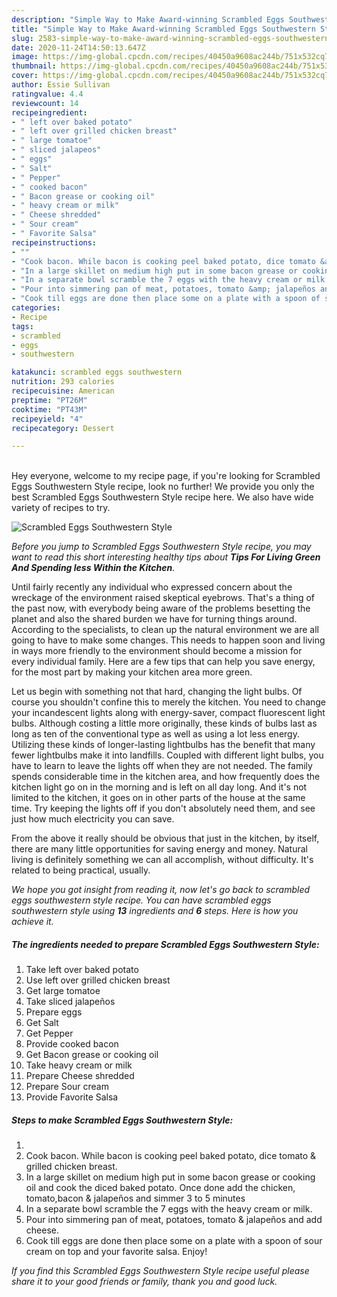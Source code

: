 ```yaml
---
description: "Simple Way to Make Award-winning Scrambled Eggs Southwestern Style"
title: "Simple Way to Make Award-winning Scrambled Eggs Southwestern Style"
slug: 2583-simple-way-to-make-award-winning-scrambled-eggs-southwestern-style
date: 2020-11-24T14:50:13.647Z
image: https://img-global.cpcdn.com/recipes/40450a9608ac244b/751x532cq70/scrambled-eggs-southwestern-style-recipe-main-photo.jpg
thumbnail: https://img-global.cpcdn.com/recipes/40450a9608ac244b/751x532cq70/scrambled-eggs-southwestern-style-recipe-main-photo.jpg
cover: https://img-global.cpcdn.com/recipes/40450a9608ac244b/751x532cq70/scrambled-eggs-southwestern-style-recipe-main-photo.jpg
author: Essie Sullivan
ratingvalue: 4.4
reviewcount: 14
recipeingredient:
- " left over baked potato"
- " left over grilled chicken breast"
- " large tomatoe"
- " sliced jalapeos"
- " eggs"
- " Salt"
- " Pepper"
- " cooked bacon"
- " Bacon grease or cooking oil"
- " heavy cream or milk"
- " Cheese shredded"
- " Sour cream"
- " Favorite Salsa"
recipeinstructions:
- ""
- "Cook bacon. While bacon is cooking peel baked potato, dice tomato &amp; grilled chicken breast."
- "In a large skillet on medium high put in some bacon grease or cooking oil and cook the diced baked potato. Once done add the chicken, tomato,bacon &amp; jalapeños and simmer 3 to 5 minutes"
- "In a separate bowl scramble the 7 eggs with the heavy cream or milk."
- "Pour into simmering pan of meat, potatoes, tomato &amp; jalapeños and add cheese."
- "Cook till eggs are done then place some on a plate with a spoon of sour cream on top and your favorite salsa. Enjoy!"
categories:
- Recipe
tags:
- scrambled
- eggs
- southwestern

katakunci: scrambled eggs southwestern 
nutrition: 293 calories
recipecuisine: American
preptime: "PT26M"
cooktime: "PT43M"
recipeyield: "4"
recipecategory: Dessert

---
```

<br>
Hey everyone, welcome to my recipe page, if you're looking for Scrambled Eggs Southwestern Style recipe, look no further! We provide you only the best Scrambled Eggs Southwestern Style recipe here. We also have wide variety of recipes to try.
<br>


![Scrambled Eggs Southwestern Style](https://img-global.cpcdn.com/recipes/40450a9608ac244b/751x532cq70/scrambled-eggs-southwestern-style-recipe-main-photo.jpg)

<i>Before you jump to Scrambled Eggs Southwestern Style recipe, you may want to read this short interesting healthy tips about 
<strong>Tips For Living Green And Spending less Within the Kitchen</strong>.</i>
</br>

Until fairly recently any individual who expressed concern about the wreckage of the environment raised skeptical eyebrows. That's a thing of the past now, with everybody being aware of the problems besetting the planet and also the shared burden we have for turning things around. According to the specialists, to clean up the natural environment we are all going to have to make some changes. This needs to happen soon and living in ways more friendly to the environment should become a mission for every individual family. Here are a few tips that can help you save energy, for the most part by making your kitchen area more green.

Let us begin with something not that hard, changing the light bulbs. Of course you shouldn't confine this to merely the kitchen. You need to change your incandescent lights along with energy-saver, compact fluorescent light bulbs. Although costing a little more originally, these kinds of bulbs last as long as ten of the conventional type as well as using a lot less energy. Utilizing these kinds of longer-lasting lightbulbs has the benefit that many fewer lightbulbs make it into landfills. Coupled with different light bulbs, you have to learn to leave the lights off when they are not needed. The family spends considerable time in the kitchen area, and how frequently does the kitchen light go on in the morning and is left on all day long. And it's not limited to the kitchen, it goes on in other parts of the house at the same time. Try keeping the lights off if you don't absolutely need them, and see just how much electricity you can save.

From the above it really should be obvious that just in the kitchen, by itself, there are many little opportunities for saving energy and money. Natural living is definitely something we can all accomplish, without difficulty. It's related to being practical, usually.


<i>We hope you got insight from reading it, now let's go back to scrambled eggs southwestern style recipe. You can have scrambled eggs southwestern style using <strong>13</strong> ingredients and <strong>6</strong> steps. Here is how you achieve it.
</i>

##### The ingredients needed to prepare Scrambled Eggs Southwestern Style:

1. Take  left over baked potato
1. Use  left over grilled chicken breast
1. Get  large tomatoe
1. Take  sliced jalapeños
1. Prepare  eggs
1. Get  Salt
1. Get  Pepper
1. Provide  cooked bacon
1. Get  Bacon grease or cooking oil
1. Take  heavy cream or milk
1. Prepare  Cheese shredded
1. Prepare  Sour cream
1. Provide  Favorite Salsa


##### Steps to make Scrambled Eggs Southwestern Style:

1. 
1. Cook bacon. While bacon is cooking peel baked potato, dice tomato &amp; grilled chicken breast.
1. In a large skillet on medium high put in some bacon grease or cooking oil and cook the diced baked potato. Once done add the chicken, tomato,bacon &amp; jalapeños and simmer 3 to 5 minutes
1. In a separate bowl scramble the 7 eggs with the heavy cream or milk.
1. Pour into simmering pan of meat, potatoes, tomato &amp; jalapeños and add cheese.
1. Cook till eggs are done then place some on a plate with a spoon of sour cream on top and your favorite salsa. Enjoy!


<i>If you find this Scrambled Eggs Southwestern Style recipe useful please share it to your good friends or family, thank you and good luck.</i>
